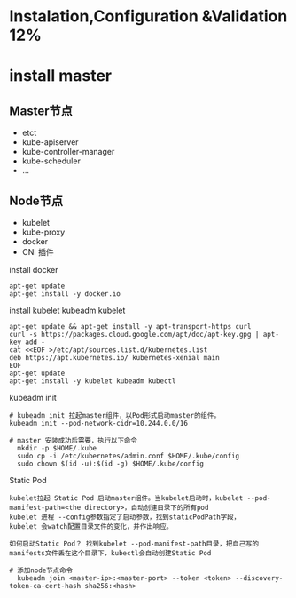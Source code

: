 # Instalation,Configuration &Validation 12%

# install master

## Master节点
- etct
- kube-apiserver
- kube-controller-manager
- kube-scheduler
- ...

## Node节点
- kubelet
- kube-proxy
- docker
- CNI 插件
  
install docker
```
apt-get update
apt-get install -y docker.io
```

install kubelet kubeadm kubelet
```
apt-get update && apt-get install -y apt-transport-https curl
curl -s https://packages.cloud.google.com/apt/doc/apt-key.gpg | apt-key add -
cat <<EOF >/etc/apt/sources.list.d/kubernetes.list
deb https://apt.kubernetes.io/ kubernetes-xenial main
EOF
apt-get update
apt-get install -y kubelet kubeadm kubectl
```

kubeadm init
```
# kubeadm init 拉起master组件，以Pod形式启动master的组件。
kubeadm init --pod-network-cidr=10.244.0.0/16

# master 安装成功后需要，执行以下命令
  mkdir -p $HOME/.kube
  sudo cp -i /etc/kubernetes/admin.conf $HOME/.kube/config
  sudo chown $(id -u):$(id -g) $HOME/.kube/config
```

Static Pod
```
kubelet拉起 Static Pod 启动master组件。当kubelet启动时，kubelet --pod-manifest-path=<the directory>，自动创建目录下的所有pod
kubelet 进程 --config参数指定了启动参数，找到staticPodPath字段，
kubelet 会watch配置目录文件的变化，并作出响应。

如何启动Static Pod？ 找到kubelet --pod-manifest-path目录，把自己写的manifests文件丢在这个目录下，kubectl会自动创建Static Pod
```

```
# 添加node节点命令
  kubeadm join <master-ip>:<master-port> --token <token> --discovery-token-ca-cert-hash sha256:<hash>


```
